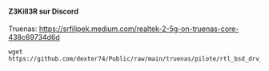 #### Z3Kill3R sur Discord
Truenas:  https://srfilipek.medium.com/realtek-2-5g-on-truenas-core-438c69734d6d

```
wget https://github.com/dexter74/Public/raw/main/truenas/pilote/rtl_bsd_drv_v198.00.tgz
```
